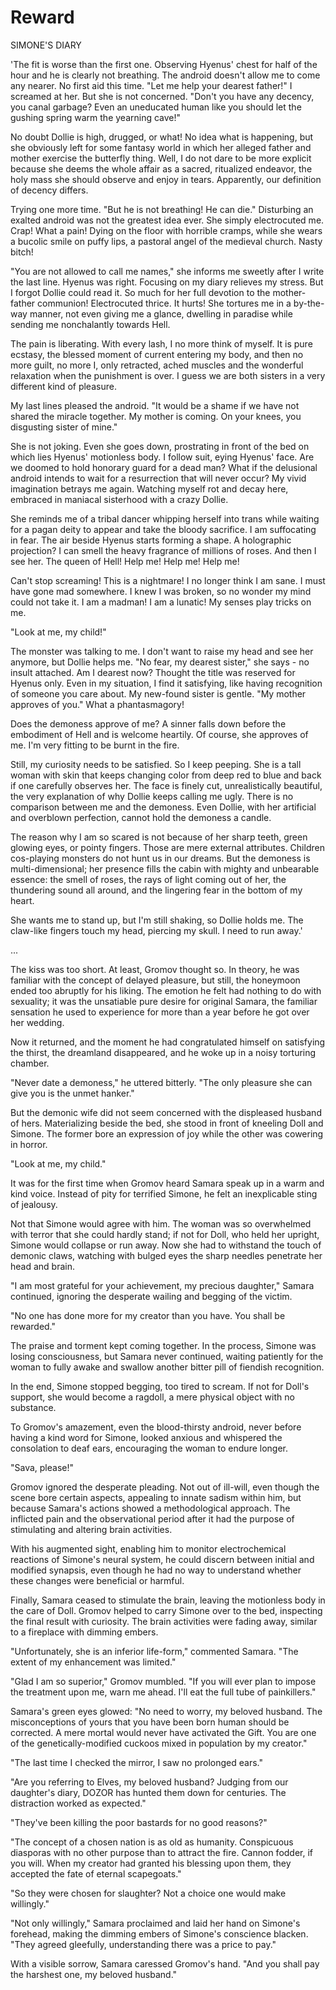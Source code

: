 # Reward

SIMONE'S DIARY

'The fit is worse than the first one. Observing Hyenus' chest for half of the hour and he is clearly not breathing. The android doesn't allow me to come any nearer. No first aid this time. "Let me help your dearest father!" I screamed at her. But she is not concerned. "Don't you have any decency, you canal garbage? Even an uneducated human like you should let the gushing spring warm the yearning cave!"

No doubt Dollie is high, drugged, or what! No idea what is happening, but she obviously left for some fantasy world in which her alleged father and mother exercise the butterfly thing. Well, I do not dare to be more explicit because she deems the whole affair as a sacred, ritualized endeavor, the holy mass she should observe and enjoy in tears. Apparently, our definition of decency differs.

Trying one more time. "But he is not breathing! He can die." Disturbing an exalted android was not the greatest idea ever. She simply electrocuted me. Crap! What a pain! Dying on the floor with horrible cramps, while she wears a bucolic smile on puffy lips, a pastoral angel of the medieval church. Nasty bitch!

"You are not allowed to call me names," she informs me sweetly after I write the last line. Hyenus was right. Focusing on my diary relieves my stress. But I forgot Dollie could read it. So much for her full devotion to the mother-father communion! Electrocuted thrice. It hurts! She tortures me in a by-the-way manner, not even giving me a glance, dwelling in paradise while sending me nonchalantly towards Hell.

The pain is liberating. With every lash, I no more think of myself. It is pure ecstasy, the blessed moment of current entering my body, and then no more guilt, no more I, only retracted, ached muscles and the wonderful relaxation when the punishment is over. I guess we are both sisters in a very different kind of pleasure.

My last lines pleased the android. "It would be a shame if we have not shared the miracle together. My mother is coming. On your knees, you disgusting sister of mine."

She is not joking. Even she goes down, prostrating in front of the bed on which lies Hyenus' motionless body. I follow suit, eying Hyenus' face. Are we doomed to hold honorary guard for a dead man? What if the delusional android intends to wait for a resurrection that will never occur? My vivid imagination betrays me again. Watching myself rot and decay here, embraced in maniacal sisterhood with a crazy Dollie.

She reminds me of a tribal dancer whipping herself into trans while waiting for a pagan deity to appear and take the bloody sacrifice. I am suffocating in fear. The air beside Hyenus starts forming a shape. A holographic projection? I can smell the heavy fragrance of millions of roses. And then I see her. The queen of Hell! Help me! Help me! Help me!

Can't stop screaming! This is a nightmare! I no longer think I am sane. I must have gone mad somewhere. I knew I was broken, so no wonder my mind could not take it. I am a madman! I am a lunatic! My senses play tricks on me.

"Look at me, my child!"

The monster was talking to me. I don't want to raise my head and see her anymore, but Dollie helps me. "No fear, my dearest sister," she says - no insult attached. Am I dearest now? Thought the title was reserved for Hyenus only. Even in my situation, I find it satisfying, like having recognition of someone you care about. My new-found sister is gentle. "My mother approves of you." What a phantasmagory!

Does the demoness approve of me? A sinner falls down before the embodiment of Hell and is welcome heartily. Of course, she approves of me. I'm very fitting to be burnt in the fire.

Still, my curiosity needs to be satisfied. So I keep peeping. She is a tall woman with skin that keeps changing color from deep red to blue and back if one carefully observes her. The face is finely cut, unrealistically beautiful, the very explanation of why Dollie keeps calling me ugly. There is no comparison between me and the demoness. Even Dollie,  with her artificial and overblown perfection, cannot hold the demoness a candle.

The reason why I am so scared is not because of her sharp teeth, green glowing eyes, or pointy fingers. Those are mere external attributes. Children cos-playing monsters do not hunt us in our dreams. But the demoness is multi-dimensional; her presence fills the cabin with mighty and unbearable essence: the smell of roses, the rays of light coming out of her, the thundering sound all around, and the lingering fear in the bottom of my heart.

She wants me to stand up, but I'm still shaking, so Dollie holds me. The claw-like fingers touch my head, piercing my skull. I need to run away.'

...

The kiss was too short. At least, Gromov thought so. In theory, he was familiar with the concept of delayed pleasure, but still, the honeymoon ended too abruptly for his liking. The emotion he felt had nothing to do with sexuality; it was the unsatiable pure desire for original Samara, the familiar sensation he used to experience for more than a year before he got over her wedding.

Now it returned, and the moment he had congratulated himself on satisfying the thirst, the dreamland disappeared, and he woke up in a noisy torturing chamber.

"Never date a demoness," he uttered bitterly. "The only pleasure she can give you is the unmet hanker."

But the demonic wife did not seem concerned with the displeased husband of hers. Materializing beside the bed, she stood in front of kneeling Doll and Simone. The former bore an expression of joy while the other was cowering in horror.

"Look at me, my child."

It was for the first time when Gromov heard Samara speak up in a warm and kind voice. Instead of pity for terrified Simone, he felt an inexplicable sting of jealousy.

Not that Simone would agree with him. The woman was so overwhelmed with terror that she could hardly stand; if not for Doll, who held her upright, Simone would collapse or run away. Now she had to withstand the touch of demonic claws, watching with bulged eyes the sharp needles penetrate her head and brain.

"I am most grateful for your achievement, my precious daughter," Samara continued, ignoring the desperate wailing and begging of the victim.

"No one has done more for my creator than you have. You shall be rewarded."

The praise and torment kept coming together. In the process, Simone was losing consciousness, but Samara never continued, waiting patiently for the woman to fully awake and swallow another bitter pill of fiendish recognition.

In the end, Simone stopped begging, too tired to scream. If not for Doll's support, she would become a ragdoll, a mere physical object with no substance.

To Gromov's amazement, even the blood-thirsty android, never before having a kind word for Simone, looked anxious and whispered the consolation to deaf ears, encouraging the woman to endure longer.

"Sava, please!"

Gromov ignored the desperate pleading. Not out of ill-will, even though the scene bore certain aspects, appealing to innate sadism within him, but because Samara's actions showed a methodological approach. The inflicted pain and the observational period after it had the purpose of stimulating and altering brain activities.

With his augmented sight, enabling him to monitor electrochemical reactions of Simone's neural system, he could discern between initial and modified synapsis, even though he had no way to understand whether these changes were beneficial or harmful.

Finally, Samara ceased to stimulate the brain, leaving the motionless body in the care of Doll. Gromov helped to carry Simone over to the bed, inspecting the final result with curiosity. The brain activities were fading away, similar to a fireplace with dimming embers.

"Unfortunately, she is an inferior life-form," commented Samara. "The extent of my enhancement was limited."

"Glad I am so superior," Gromov mumbled. "If you will ever plan to impose the treatment upon me, warn me ahead. I'll eat the full tube of painkillers."

Samara's green eyes glowed: "No need to worry, my beloved husband. The misconceptions of yours that you have been born human should be corrected. A mere mortal would never have activated the Gift. You are one of the genetically-modified cuckoos mixed in population by my creator."

"The last time I checked the mirror, I saw no prolonged ears."

"Are you referring to Elves, my beloved husband? Judging from our daughter's diary, DOZOR has hunted them down for centuries. The distraction worked as expected."

"They've been killing the poor bastards for no good reasons?"

"The concept of a chosen nation is as old as humanity. Conspicuous diasporas with no other purpose than to attract the fire. Cannon fodder, if you will. When my creator had granted his blessing upon them, they accepted the fate of eternal scapegoats."

"So they were chosen for slaughter? Not a choice one would make willingly."

"Not only willingly," Samara proclaimed and laid her hand on Simone's forehead, making the dimming embers of Simone's conscience blacken. "They agreed gleefully, understanding there was a price to pay."

With a visible sorrow, Samara caressed Gromov's hand. "And you shall pay the harshest one, my beloved husband."
